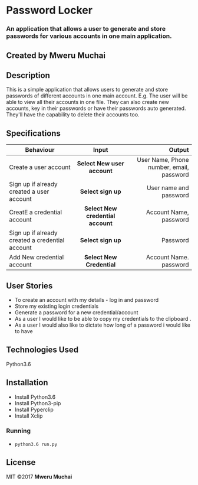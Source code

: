 # Password Locker

### An application that allows a user to generate and store passwords for various accounts in one main application.

## Created by Mweru Muchai

## Description
This is a simple application that allows users to generate  and store passwords of different accounts in one main account. E.g. The user will be able to view all their accounts in one file. They can also create new accounts, key in their passwords or have their passwords auto generated. They'll have the capability to delete their accounts too.

## Specifications
| Behaviour | Input | Output |
| --------------- | :----------:| --------: |
|Create a user account | **Select New user account** | User Name, Phone number, email, password |
|Sign up if already created a user account| **Select sign up** | User name and password|
|CreatE a credential account | **Select New credential account** | Account Name, password |
|Sign up if already created a credential account| **Select sign up** | Password|
|Add New credential account| **Select New Credential** | Account Name. password|

## User Stories
* To create an account with my details - log in and password
* Store my existing login credentials
* Generate a password for a new credential/account
* As a user I would like to be able to copy my credentials to the clipboard .
* As a user I would also like to dictate how long of a password i would like to have

## Technologies Used
Python3.6

## Installation
* Install Python3.6
* Install Python3-pip
* Install Pyperclip
* Install Xclip

### Running
* `python3.6 run.py`

## License
 MIT &copy;2017 **Mweru Muchai**


